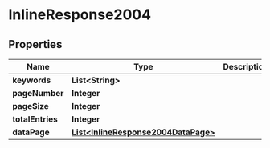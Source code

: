 
# InlineResponse2004

## Properties
Name | Type | Description | Notes
------------ | ------------- | ------------- | -------------
**keywords** | **List&lt;String&gt;** |  |  [optional]
**pageNumber** | **Integer** |  |  [optional]
**pageSize** | **Integer** |  |  [optional]
**totalEntries** | **Integer** |  |  [optional]
**dataPage** | [**List&lt;InlineResponse2004DataPage&gt;**](InlineResponse2004DataPage.md) |  |  [optional]



